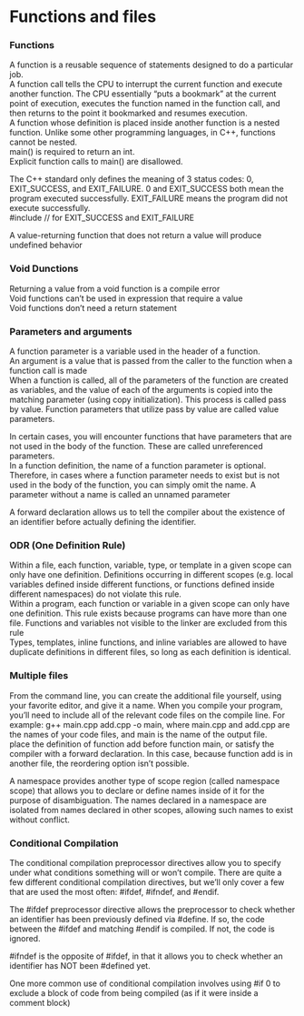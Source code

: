 # Functions and files

### Functions

A function is a reusable sequence of statements designed to do a particular job.  
A function call tells the CPU to interrupt the current function and execute another function. The CPU essentially “puts a bookmark” at the current point of execution, executes the function named in the function call, and then returns to the point it bookmarked and resumes execution.  
A function whose definition is placed inside another function is a nested function. Unlike some other programming languages, in C++, functions cannot be nested.  
main() is required to return an int.  
Explicit function calls to main() are disallowed.  

The C++ standard only defines the meaning of 3 status codes: 0, EXIT_SUCCESS, and EXIT_FAILURE. 0 and EXIT_SUCCESS both mean the program executed successfully. EXIT_FAILURE means the program did not execute successfully.  
#include <cstdlib> // for EXIT_SUCCESS and EXIT_FAILURE  

A value-returning function that does not return a value will produce undefined behavior  

### Void Dunctions

Returning a value from a void function is a compile error  
Void functions can’t be used in expression that require a value  
Void functions don’t need a return statement  

### Parameters and arguments

A function parameter is a variable used in the header of a function.  
An argument is a value that is passed from the caller to the function when a function call is made  
When a function is called, all of the parameters of the function are created as variables, and the value of each of the arguments is copied into the matching parameter (using copy initialization). This process is called pass by value. Function parameters that utilize pass by value are called value parameters.  

In certain cases, you will encounter functions that have parameters that are not used in the body of the function. These are called unreferenced parameters.  
In a function definition, the name of a function parameter is optional. Therefore, in cases where a function parameter needs to exist but is not used in the body of the function, you can simply omit the name. A parameter without a name is called an unnamed parameter  

A forward declaration allows us to tell the compiler about the existence of an identifier before actually defining the identifier.  

### ODR (One Definition Rule)

Within a file, each function, variable, type, or template in a given scope can only have one definition. Definitions occurring in different scopes (e.g. local variables defined inside different functions, or functions defined inside different namespaces) do not violate this rule.  
Within a program, each function or variable in a given scope can only have one definition. This rule exists because programs can have more than one file. Functions and variables not visible to the linker are excluded from this rule  
Types, templates, inline functions, and inline variables are allowed to have duplicate definitions in different files, so long as each definition is identical.  

### Multiple files

From the command line, you can create the additional file yourself, using your favorite editor, and give it a name. When you compile your program, you’ll need to include all of the relevant code files on the compile line. For example: g++ main.cpp add.cpp -o main, where main.cpp and add.cpp are the names of your code files, and main is the name of the output file.  
place the definition of function add before function main, or satisfy the compiler with a forward declaration. In this case, because function add is in another file, the reordering option isn’t possible.  

A namespace provides another type of scope region (called namespace scope) that allows you to declare or define names inside of it for the purpose of disambiguation. The names declared in a namespace are isolated from names declared in other scopes, allowing such names to exist without conflict.  

### Conditional Compilation

The conditional compilation preprocessor directives allow you to specify under what conditions something will or won’t compile. There are quite a few different conditional compilation directives, but we’ll only cover a few that are used the most often: #ifdef, #ifndef, and #endif.  

The #ifdef preprocessor directive allows the preprocessor to check whether an identifier has been previously defined via #define. If so, the code between the #ifdef and matching #endif is compiled. If not, the code is ignored.  

#ifndef is the opposite of #ifdef, in that it allows you to check whether an identifier has NOT been #defined yet.  

One more common use of conditional compilation involves using #if 0 to exclude a block of code from being compiled (as if it were inside a comment block)  
